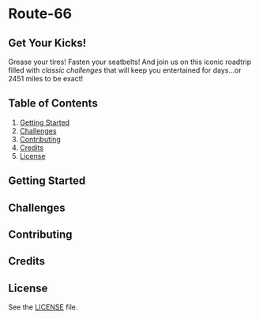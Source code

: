 # Route-66

## Get Your Kicks!
Grease your tires! Fasten your seatbelts! And join us on this iconic roadtrip filled with *classic challenges* that will keep you entertained for days...or 2451 miles to be exact!

## Table of Contents
1. [Getting Started](https://github.com/bonechurch/Route-66#getting-started)
2. [Challenges](https://github.com/bonechurch/Route-66#challenges)
3. [Contributing](https://github.com/bonechurch/Route-66#contributing)
4. [Credits](https://github.com/bonechurch/Route-66#credits)
5. [License](https://github.com/bonechurch/Route-66#license)

## Getting Started

## Challenges

## Contributing

## Credits

## License
See the [LICENSE](https://github.com/bonechurch/Route-66/blob/master/LICENSE) file.
